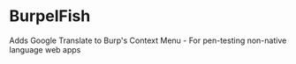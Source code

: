 # BurpelFish
Adds Google Translate to Burp's Context Menu - For pen-testing non-native language web apps
